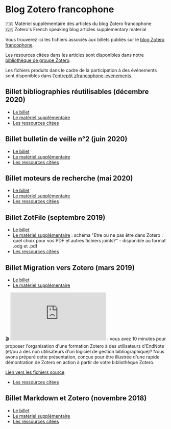 # Blog Zotero francophone

🇫🇷 Matériel supplémentaire des articles du blog Zotero francophone   
🇬🇧 Zotero's French speaking blog articles supplementary material

Vous trouverez ici les fichiers associés aux billets publiés sur le [blog Zotero francophone](https://zotero.hypotheses.org).

Les resources citées dans les articles sont disponibles dans notre [bibliothèque de groupe Zotero](https://www.zotero.org/groups/2233096/zfrancophone).

Les fichiers produits dans le cadre de la participation à des événements sont disponibles dans [l'entrepôt zfrancophone-evenements](https://github.com/zfrancophone/zfrancophone-evenements).

## Billet bibliographies réutilisables (décembre 2020)
* [Le billet](https://zotero.hypotheses.org/3501)
* [Le matériel supplémentaire](https://github.com/zfrancophone/zfrancophone-blog/tree/master/2020-12-bibliogr-reutilisables)
* [Les ressources citées](https://www.zotero.org/groups/2233096/zfrancophone/collections/XY2W8LPL)

## Billet bulletin de veille n°2 (juin 2020)
* [Le billet](https://zotero.hypotheses.org/3434)
* [Le matériel supplémentaire](https://github.com/zfrancophone/zfrancophone-blog/tree/master/2020-06-bulletin-veille-02)
* [Les ressources citées](https://www.zotero.org/groups/2233096/zfrancophone/collections/4WJY9TTS)

## Billet moteurs de recherche (mai 2020)
* [Le billet](https://zotero.hypotheses.org/3388)
* [Le matériel supplémentaire](https://github.com/zfrancophone/zfrancophone-blog/tree/master/2020-05-moteurs)
* [Les ressources citées](https://www.zotero.org/groups/2233096/zfrancophone/tags/zfrancophone_moteurs/library)

## Billet ZotFile (septembre 2019)
* [Le billet](https://zotero.hypotheses.org/2838)
* [Le matériel supplémentaire](https://github.com/zfrancophone/zfrancophone-blog/tree/master/2019-09-zotfile) : schéma "Etre ou ne pas être dans Zotero : quel choix pour vos PDF et autres fichiers joints?" - disponible au format .odg et .pdf
* [Les ressources citées](https://www.zotero.org/groups/2233096/zfrancophone/tags/zfrancophone_zotfile/library)

## Billet Migration vers Zotero (mars 2019)
* [Le billet](https://zotero.hypotheses.org/2766)
* [Le matériel supplémentaire](https://github.com/zfrancophone/zfrancophone-blog/tree/master/2019-03-migration-endnote-zotero)

:clapper: ![Bande annonce en diaporama](https://github.com/zfrancophone/zfrancophone-blog/blob/master/2019-03-migration-endnote-zotero/bande_annonce_zotero_endnote/bande_annonce_zotero_endnote.pdf) : vous avez 10 minutes pour proposer l'organisation d'une formation Zotero à des utilisateurs d'EndNote (et/ou à des non utilisateurs d'un logiciel de gestion bibliographique)? Nous avons préparé cette présentation, conçue pour être illustrée d'une rapide démontration de Zotero en action à partir de votre bibliothèque Zotero.

[Lien vers les fichiers source](https://github.com/zfrancophone/zfrancophone-blog/tree/master/2019-03-migration-endnote-zotero/bande_annonce_zotero_endnote)
* [Les ressources citées](https://www.zotero.org/groups/2233096/zfrancophone/tags/zfrancophone_migration/library)

## Billet Markdown et Zotero (novembre 2018)
* [Le billet](https://zotero.hypotheses.org/2258)
* [Le matériel supplémentaire](https://github.com/zfrancophone/zfrancophone-blog/tree/master/2018-11-markdown)
* [Les ressources citées](https://www.zotero.org/groups/2233096/zfrancophone/tags/zfrancophone_markdown/library)
